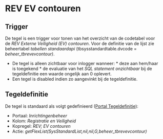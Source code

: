 # REV EV contouren

## Trigger

De tegel is een trigger voor tonen van het overzicht van de codetabel voor de *REV Externe Veiligheid (EV) contouren*. Voor de definitie van de lijst zie beheertabel *tabellen standaardapi* (tbsysstandardtable.dvcode = *beheer_tbrevevcontour)*.

  *  De tegel is alleen zichtbaar voor inlogger wanneer:
    * deze aan hem/haar is toegekend 
    * de evaluatie van het *SQL statement onzichtbaar* bij de tegeldefinitie een waarde ongelijk aan 0 oplevert. 
  * Een tegel is disabled indien zo aangevinkt bij de tegeldefinitie.

## Tegeldefinitie

De tegel is standaard als volgt gedefinieerd ([Portal Tegeldefinitie](/docs/instellen_inrichten/portaldefinitie/portal_tegel.md)):

  * Portaal: *Inrichtingenbeheer*
  * Kolom: *Registratie en Veiligheid*
  * Kopregel: *REV; EV contouren*
  * Actie: *getFlexList(SysStandardList,nil,nil,G,beheer_tbrevevcontour)*

